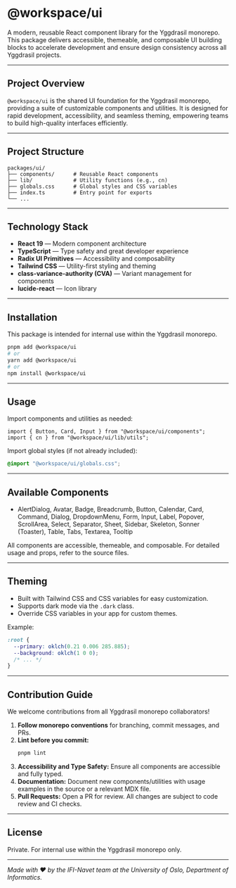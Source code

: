 # @workspace/ui

A modern, reusable React component library for the Yggdrasil monorepo. This package delivers accessible, themeable, and composable UI building blocks to accelerate development and ensure design consistency across all Yggdrasil projects.

---

## Project Overview

`@workspace/ui` is the shared UI foundation for the Yggdrasil monorepo, providing a suite of customizable components and utilities. It is designed for rapid development, accessibility, and seamless theming, empowering teams to build high-quality interfaces efficiently.

---

## Project Structure

```
packages/ui/
├── components/      # Reusable React components
├── lib/             # Utility functions (e.g., cn)
├── globals.css      # Global styles and CSS variables
├── index.ts         # Entry point for exports
└── ...
```

---

## Technology Stack

- **React 19** — Modern component architecture
- **TypeScript** — Type safety and great developer experience
- **Radix UI Primitives** — Accessibility and composability
- **Tailwind CSS** — Utility-first styling and theming
- **class-variance-authority (CVA)** — Variant management for components
- **lucide-react** — Icon library

---

## Installation

This package is intended for internal use within the Yggdrasil monorepo.

```sh
pnpm add @workspace/ui
# or
yarn add @workspace/ui
# or
npm install @workspace/ui
```

---

## Usage

Import components and utilities as needed:

```tsx
import { Button, Card, Input } from "@workspace/ui/components";
import { cn } from "@workspace/ui/lib/utils";
```

Import global styles (if not already included):

```css
@import "@workspace/ui/globals.css";
```

---

## Available Components

- AlertDialog, Avatar, Badge, Breadcrumb, Button, Calendar, Card, Command, Dialog, DropdownMenu, Form, Input, Label, Popover, ScrollArea, Select, Separator, Sheet, Sidebar, Skeleton, Sonner (Toaster), Table, Tabs, Textarea, Tooltip

All components are accessible, themeable, and composable. For detailed usage and props, refer to the source files.

---

## Theming

- Built with Tailwind CSS and CSS variables for easy customization.
- Supports dark mode via the `.dark` class.
- Override CSS variables in your app for custom themes.

Example:

```css
:root {
  --primary: oklch(0.21 0.006 285.885);
  --background: oklch(1 0 0);
  /* ... */
}
```

---

## Contribution Guide

We welcome contributions from all Yggdrasil monorepo collaborators!

1. **Follow monorepo conventions** for branching, commit messages, and PRs.
2. **Lint before you commit:**
   ```sh
   pnpm lint
   ```
3. **Accessibility and Type Safety:**
   Ensure all components are accessible and fully typed.
4. **Documentation:**
   Document new components/utilities with usage examples in the source or a relevant MDX file.
5. **Pull Requests:**
   Open a PR for review. All changes are subject to code review and CI checks.

---

## License

Private. For internal use within the Yggdrasil monorepo only.

---

_Made with ❤️ by the IFI-Navet team at the University of Oslo, Department of Informatics._
